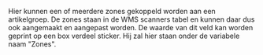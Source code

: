 Hier kunnen een of meerdere zones gekoppeld worden aan een artikelgroep. De zones staan in de WMS scanners tabel en kunnen daar dus ook aangemaakt en aangepast worden. De waarde van dit veld kan worden geprint op een box verdeel sticker. Hij zal hier staan onder de variabele naam "Zones".
